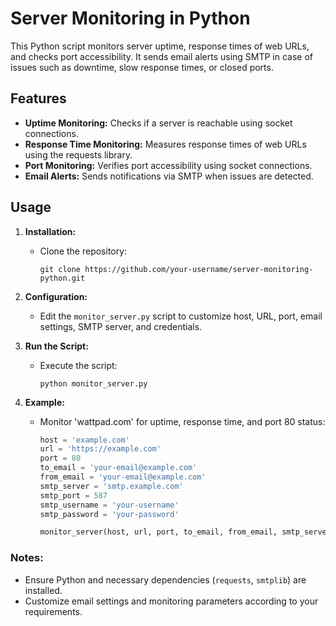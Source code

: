 
# Server Monitoring in Python

This Python script monitors server uptime, response times of web URLs, and checks port accessibility. It sends email alerts using SMTP in case of issues such as downtime, slow response times, or closed ports.

## Features

- **Uptime Monitoring:** Checks if a server is reachable using socket connections.
- **Response Time Monitoring:** Measures response times of web URLs using the requests library.
- **Port Monitoring:** Verifies port accessibility using socket connections.
- **Email Alerts:** Sends notifications via SMTP when issues are detected.

## Usage

1. **Installation:**
   - Clone the repository:
     ```
     git clone https://github.com/your-username/server-monitoring-python.git
     ```
2. **Configuration:**
   - Edit the `monitor_server.py` script to customize host, URL, port, email settings, SMTP server, and credentials.

3. **Run the Script:**
   - Execute the script:
     ```
     python monitor_server.py
     ```

4. **Example:**
   - Monitor 'wattpad.com' for uptime, response time, and port 80 status:
     ```python
     host = 'example.com'
     url = 'https://example.com'
     port = 80
     to_email = 'your-email@example.com'
     from_email = 'your-email@example.com'
     smtp_server = 'smtp.example.com'
     smtp_port = 587
     smtp_username = 'your-username'
     smtp_password = 'your-password'

     monitor_server(host, url, port, to_email, from_email, smtp_server, smtp_port, smtp_username, smtp_password)
     ```

### Notes:

- Ensure Python and necessary dependencies (`requests`, `smtplib`) are installed.
- Customize email settings and monitoring parameters according to your requirements.
